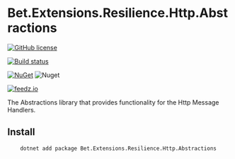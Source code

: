 ﻿# Bet.Extensions.Resilience.Http.Abstractions

[![GitHub license](https://img.shields.io/badge/license-MIT-blue.svg?style=flat-square)](https://raw.githubusercontent.com/kdcllc/Bet.Extensions.Resilience/master/LICENSE)

[![Build status](https://ci.appveyor.com/api/projects/status/tmqs7xbq1aqee3md/branch/master?svg=true)](https://ci.appveyor.com/project/kdcllc/bet-extensions-resilience/branch/master)

[![NuGet](https://img.shields.io/nuget/v/Bet.Extensions.Resilience.Http.Abstractions.svg)](https://www.nuget.org/packages?q=Bet.Extensions.Resilience.Http.Abstractions)
![Nuget](https://img.shields.io/nuget/dt/Bet.Extensions.Resilience.Http.Abstractions)

[![feedz.io](https://img.shields.io/badge/endpoint.svg?url=https://f.feedz.io/kdcllc/bet-extensions-resilience/shield/Bet.Extensions.Resilience.Http.Abstractions/latest)](https://f.feedz.io/kdcllc/bet-extensions-resilience/packages/Bet.Extensions.Resilience.Http.Abstractions/latest/download)


The Abstractions library that provides functionality for the Http Message Handlers.

## Install

```bash
    dotnet add package Bet.Extensions.Resilience.Http.Abstractions
```

